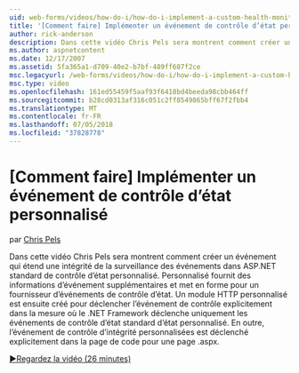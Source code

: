 ```yaml
---
uid: web-forms/videos/how-do-i/how-do-i-implement-a-custom-health-monitoring-event
title: '[Comment faire] Implémenter un événement de contrôle d’état personnalisé | Microsoft Docs'
author: rick-anderson
description: Dans cette vidéo Chris Pels sera montrent comment créer un événement qui étend une intégrité de la surveillance des événements dans ASP.NET standard de contrôle d’état personnalisé. Le pro personnalisé...
ms.author: aspnetcontent
ms.date: 12/17/2007
ms.assetid: 5fa365a1-d709-40e2-b7bf-489ff687f2ce
msc.legacyurl: /web-forms/videos/how-do-i/how-do-i-implement-a-custom-health-monitoring-event
msc.type: video
ms.openlocfilehash: 161ed55459f5aaf93f6418bd4beeda98cbb464ff
ms.sourcegitcommit: b28cd0313af316c051c2ff8549865bff67f2fbb4
ms.translationtype: MT
ms.contentlocale: fr-FR
ms.lasthandoff: 07/05/2018
ms.locfileid: "37828778"
---
```

<a name="how-do-i-implement-a-custom-health-monitoring-event"></a>[Comment faire] Implémenter un événement de contrôle d’état personnalisé
====================
par [Chris Pels](https://twitter.com/chrispels)

Dans cette vidéo Chris Pels sera montrent comment créer un événement qui étend une intégrité de la surveillance des événements dans ASP.NET standard de contrôle d’état personnalisé. Personnalisé fournit des informations d’événement supplémentaires et met en forme pour un fournisseur d’événements de contrôle d’état. Un module HTTP personnalisé est ensuite créé pour déclencher l’événement de contrôle explicitement dans la mesure où le .NET Framework déclenche uniquement les événements de contrôle d’état standard d’état personnalisé. En outre, l’événement de contrôle d’intégrité personnalisées est déclenché explicitement dans la page de code pour une page .aspx.

[&#9654;Regardez la vidéo (26 minutes)](https://channel9.msdn.com/Blogs/ASP-NET-Site-Videos/how-do-i-implement-a-custom-health-monitoring-event)
